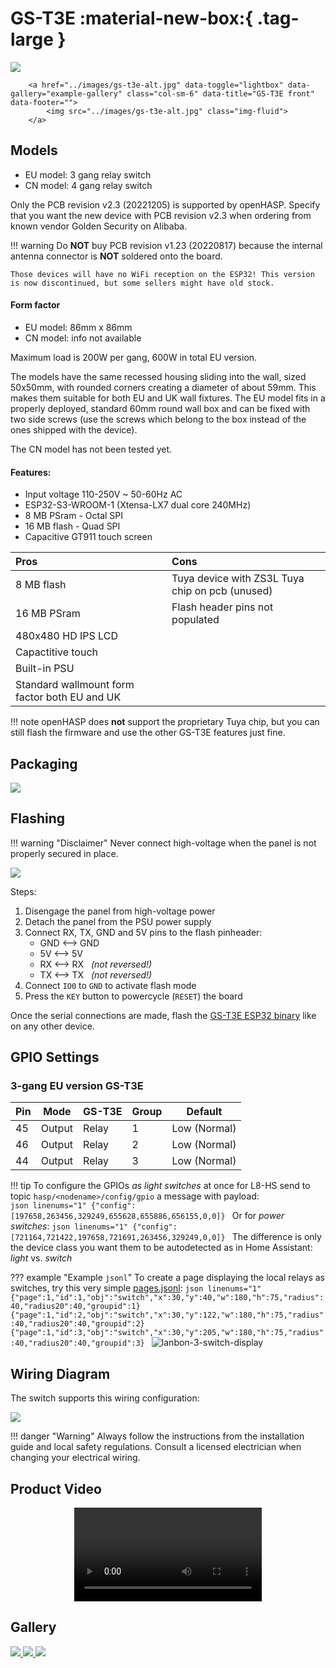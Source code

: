 # GS-T3E :material-new-box:{ .tag-large }

<div class="row justify-content-center">
        <a href="../images/gs-t3e-front.jpg" data-toggle="lightbox" data-gallery="example-gallery" class="col-sm-6" data-title="GS-T3E front" data-footer="">
            <img src="../images/gs-t3e-front.jpg" class="img-fluid">
        </a>

        <a href="../images/gs-t3e-alt.jpg" data-toggle="lightbox" data-gallery="example-gallery" class="col-sm-6" data-title="GS-T3E front" data-footer="">
            <img src="../images/gs-t3e-alt.jpg" class="img-fluid">
        </a>
</div>

## Models

- EU model: 3 gang relay switch
- CN model: 4 gang relay switch

Only the PCB revision v2.3 (20221205) is supported by openHASP.
Specify that you want the new device with PCB revision v2.3 when ordering from known vendor Golden Security on Alibaba.

!!! warning
    Do **NOT** buy PCB revision v1.23 (20220817) because the internal antenna connector is **NOT** soldered onto the board.

    Those devices will have no WiFi reception on the ESP32! This version is now discontinued, but some sellers might have old stock.


#### Form factor

- EU model: 86mm x 86mm
- CN model: info not available

Maximum load is 200W per gang, 600W in total EU version.

The models have the same recessed housing sliding into the wall, sized 50x50mm, with rounded corners creating a diameter of about 59mm. This makes them suitable for both EU and UK wall fixtures. The EU model fits in a properly deployed, standard 60mm round wall box and can be fixed with two side screws (use the screws which belong to the box instead of the ones shipped with the device).

The CN model has not been tested yet.



#### Features:

- Input voltage 110-250V ~ 50-60Hz AC
- ESP32-S3-WROOM-1 (Xtensa-LX7 dual core 240MHz)
- 8 MB PSram - Octal SPI
- 16 MB flash - Quad SPI
- Capacitive GT911 touch screen

| Pros           | Cons
|:-----          |:----
| 8 MB flash     | Tuya device with ZS3L Tuya chip on pcb (unused)
| 16 MB PSram    | Flash header pins not populated
| 480x480 HD IPS LCD |
| Capactitive touch |
| Built-in PSU |
| Standard wallmount form factor both EU and UK |


!!! note
    openHASP does **not** support the proprietary Tuya chip, but you can still flash the firmware
    and use the other GS-T3E features just fine.


## Packaging

<div class="row justify-content-center">
        <a href="../images/gs-t3e-contents.png" data-toggle="lightbox" data-gallery="example-gallery" class="col-sm-8" data-title="GS-T3E packaging" data-footer="">
            <img src="../images/gs-t3e-contents.png" class="img-fluid">
        </a>
</div>

## Flashing

!!! warning "Disclaimer"
    Never connect high-voltage when the panel is not properly secured in place.

<div class="row justify-content-center">
        <a href="../images/gs-t3e-pcb.png" data-toggle="lightbox" data-gallery="example-gallery" class="col-sm-8" data-title="GS-T3E PCB" data-footer="">
            <img src="../images/gs-t3e-pcb.png" class="img-fluid">
        </a>
</div>

Steps:

1. Disengage the panel from high-voltage power
2. Detach the panel from the PSU power supply
3. Connect RX, TX, GND and 5V pins to the flash pinheader:
    - GND <--> GND
    - 5V <--> 5V
    - RX <--> RX &nbsp; *(not reversed!)*
    - TX <--> TX &nbsp; *(not reversed!)*
4. Connect `IO0` to `GND` to activate flash mode
5. Press the `KEY` button to powercycle (`RESET`) the board

Once the serial connections are made, flash the [GS-T3E ESP32 binary](../../firmware/esp32.md) like on any other device.

## GPIO Settings

### 3-gang EU version GS-T3E

Pin| Mode   | GS-T3E     | Group | Default
---|--------|------------|-------|----
45 | Output | Relay      | 1 | Low (Normal)
46 | Output | Relay      | 2 | Low (Normal)
44 | Output | Relay      | 3 | Low (Normal)


!!! tip
    To configure the GPIOs _as light switches_ at once for L8-HS send to topic `hasp/<nodename>/config/gpio` a message with payload:  
    ```json linenums="1"
    {"config":[197658,263456,329249,655628,655886,656155,0,0]}
    ```
    Or for _power switches_:
    ```json linenums="1"
    {"config":[721164,721422,197658,721691,263456,329249,0,0]}
    ```
    The difference is only the device class you want them to be autodetected as in Home Assistant: _light_ vs. _switch_


??? example "Example `jsonl`"
    To create a page displaying the local relays as switches, try this very simple [pages.jsonl](../../design/pages.md):
    ```json linenums="1"
    {"page":1,"id":1,"obj":"switch","x":30,"y":40,"w":180,"h":75,"radius":40,"radius20":40,"groupid":1}
    {"page":1,"id":2,"obj":"switch","x":30,"y":122,"w":180,"h":75,"radius":40,"radius20":40,"groupid":2}
    {"page":1,"id":3,"obj":"switch","x":30,"y":205,"w":180,"h":75,"radius":40,"radius20":40,"groupid":3}
    ```
    ![lanbon-3-switch-display](images/lanbon-3-switch-display.png)


## Wiring Diagram

The switch supports this wiring configuration:

<div class="row justify-content-center">
        <a href="../images/gs-t3e-wiring.png" data-toggle="lightbox" data-gallery="example-gallery" class="col-sm-8" data-title="GS-T3E wiring" data-footer="">
            <img src="../images/gs-t3e-wiring.png" class="img-fluid">
        </a>
</div>

!!! danger "Warning"
    Always follow the instructions from the installation guide and local safety regulations.
    Consult a licensed electrician when changing your electrical wiring.</br>

## Product Video

<div class="row justify-content-center">
    <div class="col-sm-8">
        <video controls style="display:block; margin:auto;" 
            <source src="https://video01.alibaba.com/vod-icbu/4f4e1c368ac918af/3978a2de2f053d59/20220921_d6db1fad7b100f03_377788337177_mp4_264_sd_unlimit_taobao.mp4?w=960&h=540&e=sd" type="video/mp4">Your browser does not support the video tag.
        </video>
    </div>
</div>


## Gallery

<div class="row justify-content-center">
    <a href="../images/gs-t3e-back.jpg" data-toggle="lightbox" data-gallery="example-gallery" class="col-sm-4" data-title="GS-T3E Smart Switch" data-footer="Lanbon L8 in operation as a 5-cover commander">
        <img src="../images/gs-t3e-back.jpg" class="img-fluid">
    </a>
    <a href="../images/gs-t3e-side.jpg" data-toggle="lightbox" data-gallery="example-gallery" class="col-sm-4" data-title="GS-T3E Smart Switch" data-footer="Lanbon L8 in operation as sensors and switches panel">
        <img src="../images/gs-t3e-side.jpg" class="img-fluid">
    </a>
    <a href="../images/gs-t3e-demo.jpg" data-toggle="lightbox" data-gallery="example-gallery" class="col-sm-4" data-title="GS-T3E Smart Switch" data-footer="Customized Lanbon L8 Switchplate">
        <img src="../images/gs-t3e-demo.jpg" class="img-fluid">
    </a>
</div>
